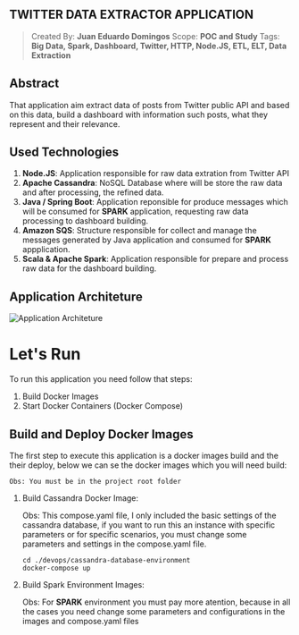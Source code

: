 ## TWITTER DATA EXTRACTOR APPLICATION

>Created By: **Juan Eduardo Domingos**
Scope: **POC and Study**
Tags: **Big Data, Spark, Dashboard, Twitter, HTTP, Node.JS, ETL, ELT, Data Extraction**

## Abstract
That application aim extract data of posts from Twitter public API and based on this data, build a dashboard with information such posts, what they represent and their relevance.

## Used Technologies

 1. **Node.JS**: Application responsible for raw data extration from Twitter API
 2. **Apache Cassandra**: NoSQL Database where will be store the raw data and after processing, the refined data.
 3. **Java / Spring Boot**:  Application reponsible for produce messages which will be consumed for **SPARK** application, requesting raw data processing to dashboard building.
 4. **Amazon SQS**:  Structure responsible for collect and manage the messages generated by Java application and consumed for **SPARK** appplication.
 5. **Scala & Apache Spark**: Application responsible for prepare and process raw data for the dashboard building.

## Application Architeture

![Application Architeture](https://raw.githubusercontent.com/jeduardodomingos/big-data-study-case/master/architeture/main-structure.png)

# Let's Run
To run this application you need follow that steps:

 1. Build Docker Images
 2. Start Docker Containers (Docker Compose)

## Build and Deploy Docker  Images
The first step to execute this application is a docker images build and the their deploy, below we can se the docker images which you will need build:

	Obs: You must be in the project root folder

 1. Build Cassandra Docker Image:
 
	  Obs:   This compose.yaml file, I only included the basic settings of the cassandra database, if you want to run this an instance with specific parameters or for specific scenarios, you must change some parameters and settings in the compose.yaml file.
	  
		cd ./devops/cassandra-database-environment
		docker-compose up
		
2. Build Spark Environment Images:

    Obs: For **SPARK** environment you must pay more atention, because in all the cases you need change some parameters and configurations in the images and compose.yaml files
